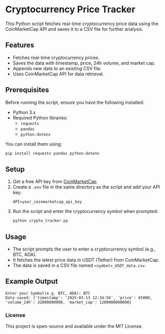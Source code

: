 # Cryptocurrency Price Tracker

This Python script fetches real-time cryptocurrency price data using the CoinMarketCap API and saves it to a CSV file for further analysis.

## Features
- Fetches real-time cryptocurrency prices.
- Saves the data with timestamp, price, 24h volume, and market cap.
- Appends new data to an existing CSV file.
- Uses CoinMarketCap API for data retrieval.

## Prerequisites
Before running the script, ensure you have the following installed:
- Python 3.x
- Required Python libraries:
  - `requests`
  - `pandas`
  - `python-dotenv`

You can install them using:
```bash
pip install requests pandas python-dotenv
```

## Setup
1. Get a free API key from [CoinMarketCap](https://coinmarketcap.com/api/).
2. Create a `.env` file in the same directory as the script and add your API key:
   ```
   API=your_coinmarketcap_api_key
   ```
3. Run the script and enter the cryptocurrency symbol when prompted:
   ```bash
   python crypto_tracker.py
   ```

## Usage
- The script prompts the user to enter a cryptocurrency symbol (e.g., BTC, ADA).
- It fetches the latest price data in USDT (Tether) from CoinMarketCap.
- The data is saved in a CSV file named `<symbol>_USDT_data.csv`.

## Example Output
```
Enter your Symbol(e.g. BTC, ADA): BTC
Data saved: {'timestamp': '2025-03-13 12:34:56', 'price': 65000, 'volume_24h': 32000000000, 'market_cap': 1200000000000}
```

### License
This project is open-source and available under the MIT License.

